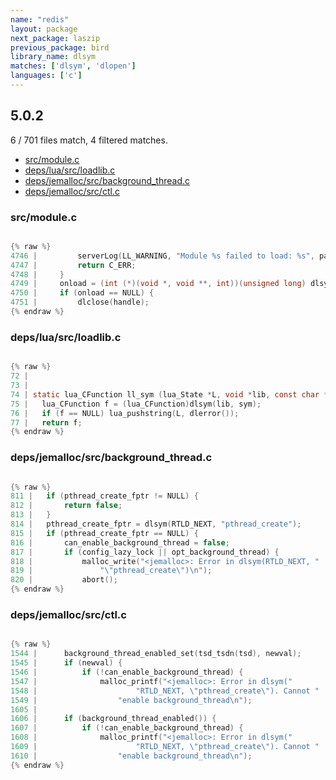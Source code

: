 ```yaml
---
name: "redis"
layout: package
next_package: laszip
previous_package: bird
library_name: dlsym
matches: ['dlsym', 'dlopen']
languages: ['c']
---
```

## 5.0.2
6 / 701 files match, 4 filtered matches.

 - [src/module.c](#srcmodulec)
 - [deps/lua/src/loadlib.c](#depsluasrcloadlibc)
 - [deps/jemalloc/src/background_thread.c](#depsjemallocsrcbackground_threadc)
 - [deps/jemalloc/src/ctl.c](#depsjemallocsrcctlc)

### src/module.c

```c

{% raw %}
4746 |         serverLog(LL_WARNING, "Module %s failed to load: %s", path, dlerror());
4747 |         return C_ERR;
4748 |     }
4749 |     onload = (int (*)(void *, void **, int))(unsigned long) dlsym(handle,"RedisModule_OnLoad");
4750 |     if (onload == NULL) {
4751 |         dlclose(handle);
{% endraw %}

```
### deps/lua/src/loadlib.c

```c

{% raw %}
72 | 
73 | 
74 | static lua_CFunction ll_sym (lua_State *L, void *lib, const char *sym) {
75 |   lua_CFunction f = (lua_CFunction)dlsym(lib, sym);
76 |   if (f == NULL) lua_pushstring(L, dlerror());
77 |   return f;
{% endraw %}

```
### deps/jemalloc/src/background_thread.c

```c

{% raw %}
811 | 	if (pthread_create_fptr != NULL) {
812 | 		return false;
813 | 	}
814 | 	pthread_create_fptr = dlsym(RTLD_NEXT, "pthread_create");
815 | 	if (pthread_create_fptr == NULL) {
816 | 		can_enable_background_thread = false;
817 | 		if (config_lazy_lock || opt_background_thread) {
818 | 			malloc_write("<jemalloc>: Error in dlsym(RTLD_NEXT, "
819 | 			    "\"pthread_create\")\n");
820 | 			abort();
{% endraw %}

```
### deps/jemalloc/src/ctl.c

```c

{% raw %}
1544 | 		background_thread_enabled_set(tsd_tsdn(tsd), newval);
1545 | 		if (newval) {
1546 | 			if (!can_enable_background_thread) {
1547 | 				malloc_printf("<jemalloc>: Error in dlsym("
1548 | 			            "RTLD_NEXT, \"pthread_create\"). Cannot "
1549 | 				    "enable background_thread\n");
1605 | 
1606 | 		if (background_thread_enabled()) {
1607 | 			if (!can_enable_background_thread) {
1608 | 				malloc_printf("<jemalloc>: Error in dlsym("
1609 | 			            "RTLD_NEXT, \"pthread_create\"). Cannot "
1610 | 				    "enable background_thread\n");
{% endraw %}

```